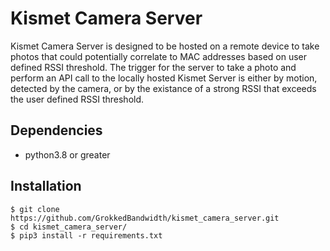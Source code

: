 # Kismet Camera Server

Kismet Camera Server is designed to be hosted on a remote device to take photos that could potentially correlate to MAC addresses based on user defined RSSI threshold.
The trigger for the server to take a photo and perform an API call to the locally hosted Kismet Server is either by motion, detected by the camera, or by the existance 
of a strong RSSI that exceeds the user defined RSSI threshold. 

## Dependencies
- python3.8 or greater

## Installation
```
$ git clone https://github.com/GrokkedBandwidth/kismet_camera_server.git
$ cd kismet_camera_server/
$ pip3 install -r requirements.txt
```

